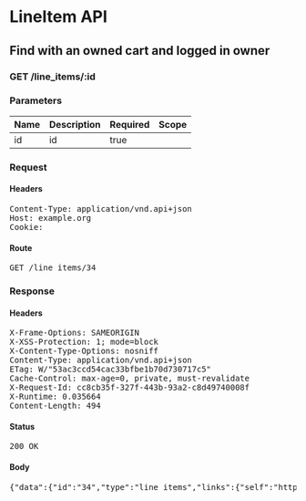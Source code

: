# LineItem API

## Find with an owned cart and logged in owner

### GET /line_items/:id

### Parameters

| Name | Description | Required | Scope |
|------|-------------|----------|-------|
| id |  id | true |  |

### Request

#### Headers

<pre>Content-Type: application/vnd.api+json
Host: example.org
Cookie: </pre>

#### Route

<pre>GET /line_items/34</pre>

### Response

#### Headers

<pre>X-Frame-Options: SAMEORIGIN
X-XSS-Protection: 1; mode=block
X-Content-Type-Options: nosniff
Content-Type: application/vnd.api+json
ETag: W/&quot;53ac3ccd54cac33bfbe1b70d730717c5&quot;
Cache-Control: max-age=0, private, must-revalidate
X-Request-Id: cc8cb35f-327f-443b-93a2-c8d49740008f
X-Runtime: 0.035664
Content-Length: 494</pre>

#### Status

<pre>200 OK</pre>

#### Body

<pre>{"data":{"id":"34","type":"line_items","links":{"self":"http://example.org/line_items/34"},"attributes":{"cart_id":59,"sale_price":"5.0","list_price":"5.0","quantity":1,"created_at":"2018-05-14T06:13:03.676Z","updated_at":"2018-05-14T06:13:03.676Z","source_id":34,"source_type":"Item","source_sku":"IMASKU","source_name":"An Item","options":{}},"relationships":{"cart":{"links":{"self":"http://example.org/line_items/34/relationships/cart","related":"http://example.org/line_items/34/cart"}}}}}</pre>
